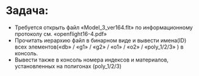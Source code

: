 # Задача:  

- Требуется открыть файл «Model_3_ver164.flt» по информационному протоколу см. «openflight16-4.pdf»
- Прочитать иерархию файл в бинарном виде и вывести имена(ID) всех элементов(«db» / «g1» / «g2» / «o1» / «o2» / «poly_1/2/3» ) в консоль.
- Вывести также в консоль номера индексов и материалов, установленных на полигонах (poly_1/2/3)